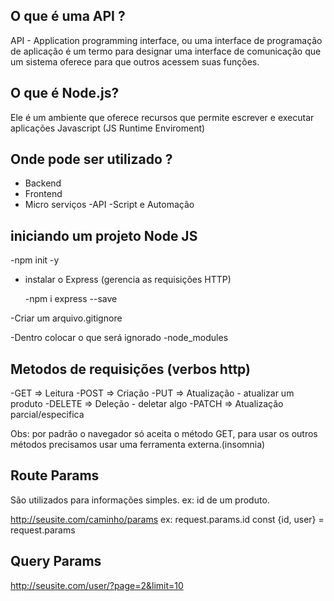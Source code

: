## O que é uma API ?

API - Application programming interface, ou uma interface de programação de aplicação é um termo para designar uma interface de comunicação que um sistema oferece para que outros acessem suas funções.


## O que é Node.js?

Ele é um ambiente que oferece recursos que permite escrever e executar aplicações Javascript (JS Runtime Enviroment)

## Onde pode ser utilizado ?

- Backend
- Frontend
- Micro serviços
-API
-Script e Automação

## iniciando um projeto Node JS

-npm init -y

- instalar o Express (gerencia as requisições HTTP)

  -npm i express --save

-Criar um arquivo.gitignore

  -Dentro colocar o que será ignorado
  -node_modules

## Metodos de requisições (verbos http)
  -GET => Leitura
  -POST => Criação
  -PUT => Atualização - atualizar um produto
  -DELETE => Deleção - deletar algo
  -PATCH => Atualização parcial/especifica

  Obs: por padrão o navegador só aceita o método GET, para usar os outros métodos precisamos usar uma ferramenta externa.(insomnia)

## Route Params

São utilizados para informações simples.
ex: id de um produto.

 http://seusite.com/caminho/params
 ex: request.params.id
 const {id, user} = request.params

 ## Query Params

  http://seusite.com/user/?page=2&limit=10
